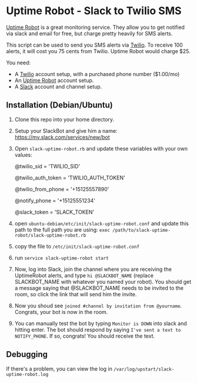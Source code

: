 Uptime Robot - Slack to Twilio SMS
============

[Uptime Robot](uptimerobot.com) is a great monitoring service. They allow you to get notified via slack and email for free, but charge pretty heavily for SMS alerts. 

This script can be used to send you SMS alerts via [Twilio](https://www.twilio.com/). To receive 100 alerts, it will cost you 75 cents from Twilio. Uptime Robot would charge $25.

You need:

  * A [Twilio](https://www.twilio.com/) account setup, with a purchased phone number ($1.00/mo)
  * An [Uptime Robot](uptimerobot.com) account setup.
  * A [Slack](https://slack.com/) account and channel setup.



Installation (Debian/Ubuntu)
------------------------------------

1. Clone this repo into your home directory.
2. Setup your SlackBot and give him a name: https://my.slack.com/services/new/bot
3. Open `slack-uptime-robot.rb` and update these variables with your own values:

    @twilio_sid = 'TWILIO_SID'
    
    @twilio_auth_token = 'TWILIO_AUTH_TOKEN'
    
    @twilio_from_phone = '+15125557890'	
    
    @notify_phone = '+15125551234'
    
    @slack_token = 'SLACK_TOKEN'					
4.  open `ubuntu-debian/etc/init/slack-uptime-robot.conf` and update this path to the full path you are using: `exec /path/to/slack-uptime-robot/slack-uptime-robot.rb`
5. copy the file to `/etc/init/slack-uptime-robot.conf`
6. run `service slack-uptime-robot start`
7. Now, log into Slack, join the channel where you are receiving the UptimeRobot alerts, and type `hi @SLACKBOT_NAME` (replace SLACKBOT_NAME with whatever you named your robot). You should get a message saying that @SLACKBOT_NAME needs to be invited to the room, so click the link that will send him the invite.
8. Now you shoud see `joined #channel by invitation from @yourname`. Congrats, your bot is now in the room.
9. You can manually test the bot by typing `Monitor is DOWN` into slack and hitting enter. The bot should respond by saying `I've sent a text to NOTIFY_PHONE`. If so, congrats! You should receive the text.

Debugging
------------------------------------
If there's a problem, you can view the log in `/var/log/upstart/slack-uptime-robot.log`